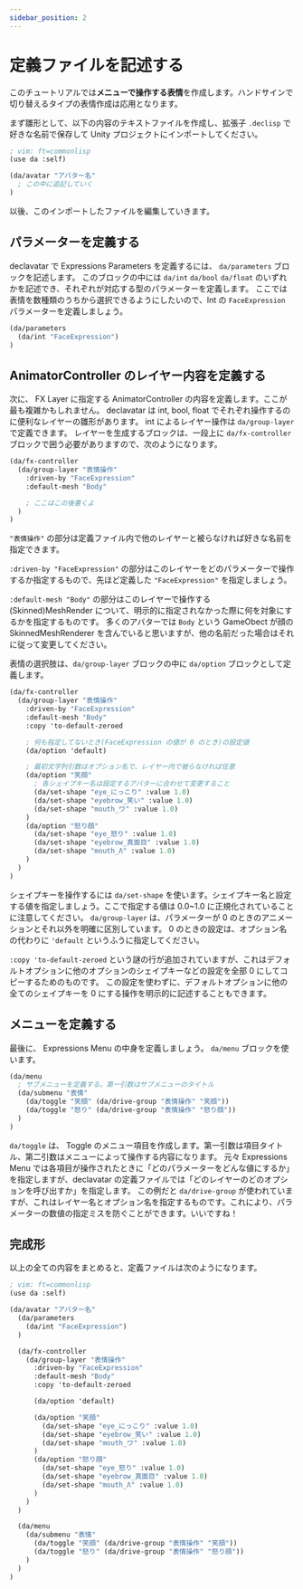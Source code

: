 ```yaml
---
sidebar_position: 2
---
```


# 定義ファイルを記述する

このチュートリアルでは**メニューで操作する表情**を作成します。ハンドサインで切り替えるタイプの表情作成は応用となります。

まず雛形として、以下の内容のテキストファイルを作成し、拡張子 `.declisp` で好きな名前で保存して Unity プロジェクトにインポートしてください。

```scheme
; vim: ft=commonlisp
(use da :self)

(da/avatar "アバター名"
  ; この中に追記していく
)
```

以後、このインポートしたファイルを編集していきます。

## パラメーターを定義する

declavatar で Expressions Parameters を定義するには、 `da/parameters` ブロックを記述します。
このブロックの中には `da/int` `da/bool` `da/float` のいずれかを記述でき、それぞれが対応する型のパラメーターを定義します。
ここでは表情を数種類のうちから選択できるようにしたいので、Int の `FaceExpression` パラメーターを定義しましょう。

```scheme
(da/parameters
  (da/int "FaceExpression")
)
```

## AnimatorController のレイヤー内容を定義する

次に、 FX Layer に指定する AnimatorController の内容を定義します。ここが最も複雑かもしれません。
declavatar は int, bool, float でそれぞれ操作するのに便利なレイヤーの雛形があります。 int によるレイヤー操作は `da/group-layer` で定義できます。
レイヤーを生成するブロックは、一段上に `da/fx-controller` ブロックで囲う必要がありますので、次のようになります。

```scheme
(da/fx-controller
  (da/group-layer "表情操作"
    :driven-by "FaceExpression"
    :default-mesh "Body"

    ; ここはこの後書くよ
  )
)
```

`"表情操作"` の部分は定義ファイル内で他のレイヤーと被らなければ好きな名前を指定できます。

`:driven-by "FaceExpression"` の部分はこのレイヤーをどのパラメーターで操作するか指定するもので、先ほど定義した `"FaceExpression"` を指定しましょう。

`:default-mesh "Body"` の部分はこのレイヤーで操作する (Skinned)MeshRender について、明示的に指定されなかった際に何を対象にするかを指定するものです。
多くのアバターでは `Body` という GameObect が顔の SkinnedMeshRenderer を含んでいると思いますが、他の名前だった場合はそれに従って変更してください。

表情の選択肢は、`da/group-layer` ブロックの中に `da/option` ブロックとして定義します。

```scheme
(da/fx-controller
  (da/group-layer "表情操作"
    :driven-by "FaceExpression"
    :default-mesh "Body"
    :copy 'to-default-zeroed

    ; 何も指定してないとき(FaceExpression の値が 0 のとき)の設定値
    (da/option 'default)

    ; 最初文字列引数はオプション名で、レイヤー内で被らなければ任意
    (da/option "笑顔"
      ; 各シェイプキー名は設定するアバターに合わせて変更すること
      (da/set-shape "eye_にっこり" :value 1.0)
      (da/set-shape "eyebrow_笑い" :value 1.0)
      (da/set-shape "mouth_ワ" :value 1.0)
    )
    (da/option "怒り顔"
      (da/set-shape "eye_怒り" :value 1.0)
      (da/set-shape "eyebrow_真面目" :value 1.0)
      (da/set-shape "mouth_Λ" :value 1.0)
    )
  )
)
```

シェイプキーを操作するには `da/set-shape` を使います。シェイプキー名と設定する値を指定しましょう。ここで指定する値は 0.0~1.0 に正規化されていることに注意してください。
`da/group-layer` は、パラメーターが 0 のときのアニメーションとそれ以外を明確に区別しています。 0 のときの設定は、オプション名の代わりに `'default` というふうに指定してください。

`:copy 'to-default-zeroed` という謎の行が追加されていますが、これはデフォルトオプションに他のオプションのシェイプキーなどの設定を全部 0 にしてコピーするためのものです。
この設定を使わずに、デフォルトオプションに他の全てのシェイプキーを 0 にする操作を明示的に記述することもできます。

## メニューを定義する

最後に、 Expressions Menu の中身を定義しましょう。 `da/menu` ブロックを使います。

```scheme
(da/menu
  ; サブメニューを定義する。第一引数はサブメニューのタイトル
  (da/submenu "表情"
    (da/toggle "笑顔" (da/drive-group "表情操作" "笑顔"))
    (da/toggle "怒り" (da/drive-group "表情操作" "怒り顔"))
  )
)
```

`da/toggle` は、 Toggle のメニュー項目を作成します。第一引数は項目タイトル、第二引数はメニューによって操作する内容になります。
元々 Expressions Menu では各項目が操作されたときに「どのパラメーターをどんな値にするか」を指定しますが、declavatar の定義ファイルでは「どのレイヤーのどのオプションを呼び出すか」を指定します。
この例だと `da/drive-group` が使われていますが、これはレイヤー名とオプション名を指定するものです。これにより、パラメーターの数値の指定ミスを防ぐことができます。いいですね！

## 完成形

以上の全ての内容をまとめると、定義ファイルは次のようになります。

```scheme
; vim: ft=commonlisp
(use da :self)

(da/avatar "アバター名"
  (da/parameters
    (da/int "FaceExpression")
  )

  (da/fx-controller
    (da/group-layer "表情操作"
      :driven-by "FaceExpression"
      :default-mesh "Body"
      :copy 'to-default-zeroed

      (da/option 'default)

      (da/option "笑顔"
        (da/set-shape "eye_にっこり" :value 1.0)
        (da/set-shape "eyebrow_笑い" :value 1.0)
        (da/set-shape "mouth_ワ" :value 1.0)
      )
      (da/option "怒り顔"
        (da/set-shape "eye_怒り" :value 1.0)
        (da/set-shape "eyebrow_真面目" :value 1.0)
        (da/set-shape "mouth_Λ" :value 1.0)
      )
    )
  )

  (da/menu
    (da/submenu "表情"
      (da/toggle "笑顔" (da/drive-group "表情操作" "笑顔"))
      (da/toggle "怒り" (da/drive-group "表情操作" "怒り顔"))
    )
  )
)
```
